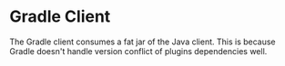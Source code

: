 # Gradle Client

The Gradle client consumes a fat jar of the Java client. This is because Gradle doesn't handle version conflict of plugins dependencies well.

